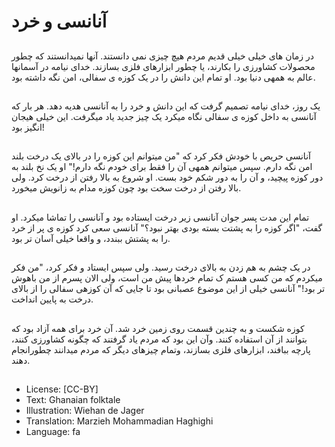 # آنانسی و خرد

##
در زمان های خیلی خیلی قدیم مردم هیچ چیزی نمی دانستند. آنها نمیدانستند که چطور محصولات کشاورزی را بکارند، یا چطور ابزارهای فلزی بسازند. خدای نیامه در آسمانها عالم به همهی دنیا بود. او تمام این دانش را در یک کوزه ی سفالی، امن نگه داشته بود.

##
یک روز، خدای نیامه تصمیم گرفت که این دانش و خرد را به آنانسی هدیه دهد. هر بار که آنانسی به داخل کوزه ی سفالی نگاه میکرد یک چیز جدید یاد میگرفت. این خیلی هیجان انگیز بود!

##
آنانسی حریص با خودش فکر کرد که "من میتوانم این کوزه را در بالای یک درخت بلند امن نگه دارم. سپس میتوانم همهی آن را فقط برای خودم نگه دارم!" او یک نخ بلند به دور کوزه پیچید، و آن را به دور شکم خود بست. او شروع به بالا رفتن از درخت کرد. ولی بالا رفتن از درخت سخت بود چون کوزه مدام به زانویش میخورد.

##
تمام این مدت پسر جوان آنانسی زیر درخت ایستاده بود و آنانسی را تماشا میکرد. او گفت، "اگر کوزه را به پشتت بسته بودی بهتر نبود؟" آنانسی سعی کرد کوزه ی پر از خرد را به پشتش ببندد، و واقعا خیلی آسان تر بود.

##
در یک چشم به هم زدن به بالای درخت رسید. ولی سپس ایستاد و فکر کرد، "من فکر میکردم که من کسی هستم ک تمام خردها پیش من است، ولی الان پسرم از من باهوش تر بود!" آنانسی خیلی از این موضوع عصبانی بود تا جایی که آن کوزهی سفالی را از بالای درخت به پایین انداخت.

##
کوزه شکست و به چندین قسمت روی زمین خرد شد. آن خرد برای همه آزاد بود که بتوانند از آن استفاده کنند. وآن این بود که مردم یاد گرفتند که چگونه کشاورزی کنند، پارچه ببافند، ابزارهای فلزی بسازند، وتمام چیزهای دیگر که مردم میدانند چطورانجام دهند.

##
* License: [CC-BY]
* Text: Ghanaian folktale
* Illustration: Wiehan de Jager
* Translation: Marzieh Mohammadian Haghighi
* Language: fa
